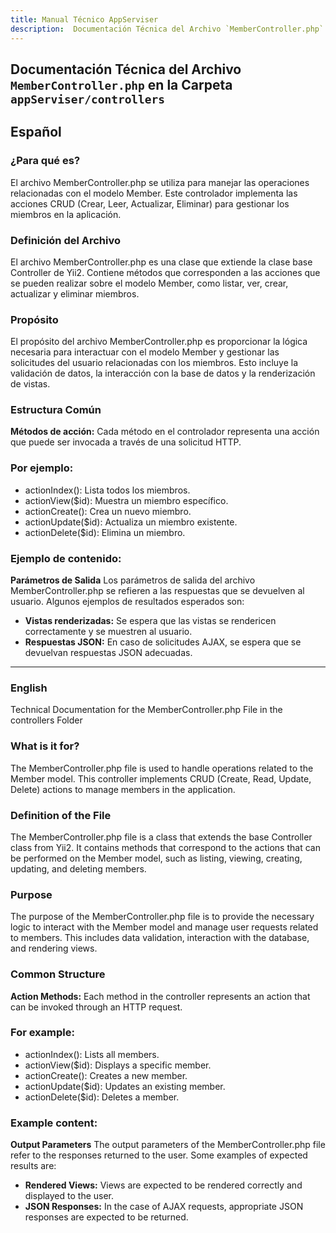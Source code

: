 ```yaml
---
title: Manual Técnico AppServiser
description:  Documentación Técnica del Archivo `MemberController.php`
---
```


## Documentación Técnica del Archivo `MemberController.php` en la Carpeta `appServiser/controllers`

## Español

### ¿Para qué es?
El archivo MemberController.php se utiliza para manejar las operaciones relacionadas con el modelo Member. Este controlador implementa las acciones CRUD (Crear, Leer, Actualizar, Eliminar) para gestionar los miembros en la aplicación.

### Definición del Archivo
El archivo MemberController.php es una clase que extiende la clase base Controller de Yii2. Contiene métodos que corresponden a las acciones que se pueden realizar sobre el modelo Member, como listar, ver, crear, actualizar y eliminar miembros.

### Propósito
El propósito del archivo MemberController.php es proporcionar la lógica necesaria para interactuar con el modelo Member y gestionar las solicitudes del usuario relacionadas con los miembros. Esto incluye la validación de datos, la interacción con la base de datos y la renderización de vistas.

### Estructura Común
**Métodos de acción:** Cada método en el controlador representa una acción que puede ser invocada a través de una solicitud HTTP.

### Por ejemplo:
- actionIndex(): Lista todos los miembros.
- actionView($id): Muestra un miembro específico.
- actionCreate(): Crea un nuevo miembro.
- actionUpdate($id): Actualiza un miembro existente.
- actionDelete($id): Elimina un miembro.

### Ejemplo de contenido:
**Parámetros de Salida**
Los parámetros de salida del archivo MemberController.php se refieren a las respuestas que se devuelven al usuario. Algunos ejemplos de resultados esperados son:
- **Vistas renderizadas:** Se espera que las vistas se rendericen correctamente y se muestren al usuario.
- **Respuestas JSON:** En caso de solicitudes AJAX, se espera que se devuelvan respuestas JSON adecuadas.
---
### English
Technical Documentation for the MemberController.php File in the controllers Folder

### What is it for?
The MemberController.php file is used to handle operations related to the Member model. This controller implements CRUD (Create, Read, Update, Delete) actions to manage members in the application.

### Definition of the File
The MemberController.php file is a class that extends the base Controller class from Yii2. It contains methods that correspond to the actions that can be performed on the Member model, such as listing, viewing, creating, updating, and deleting members.

### Purpose
The purpose of the MemberController.php file is to provide the necessary logic to interact with the Member model and manage user requests related to members. This includes data validation, interaction with the database, and rendering views.

### Common Structure
**Action Methods:** Each method in the controller represents an action that can be invoked through an HTTP request. 

### For example:
- actionIndex(): Lists all members.
- actionView($id): Displays a specific member.
- actionCreate(): Creates a new member.
- actionUpdate($id): Updates an existing member.
- actionDelete($id): Deletes a member.

### Example content:
**Output Parameters**
The output parameters of the MemberController.php file refer to the responses returned to the user. Some examples of expected results are:
- **Rendered Views:** Views are expected to be rendered correctly and displayed to the user.
- **JSON Responses:** In the case of AJAX requests, appropriate JSON responses are expected to be returned.
